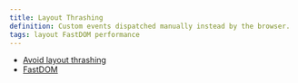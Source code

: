 ```yaml
---
title: Layout Thrashing
definition: Custom events dispatched manually instead by the browser.
tags: layout FastDOM performance
---
```


- [Avoid layout thrashing](https://developers.google.com/web/fundamentals/performance/rendering/avoid-large-complex-layouts-and-layout-thrashing#avoid_layout_thrashing)
- [FastDOM](https://github.com/wilsonpage/fastdom)

